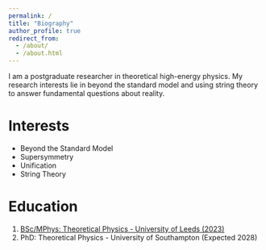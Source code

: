 ```yaml
---
permalink: /
title: "Biography"
author_profile: true
redirect_from: 
  - /about/
  - /about.html
---
```


I am a postgraduate researcher in theoretical high-energy physics. My research interests lie in beyond the standard model and using string theory to answer fundamental questions about reality. 


Interests
======
* Beyond the Standard Model
* Supersymmetry
* Unification
* String Theory

Education
======
1. [BSc/MPhys: Theoretical Physics - University of Leeds (2023)](https://www.academia.edu/117471881/Supersymmetic_Field_Theories_The_N_1_Wonderland)
2. PhD: Theoretical Physics - University of Southampton (Expected 2028)



